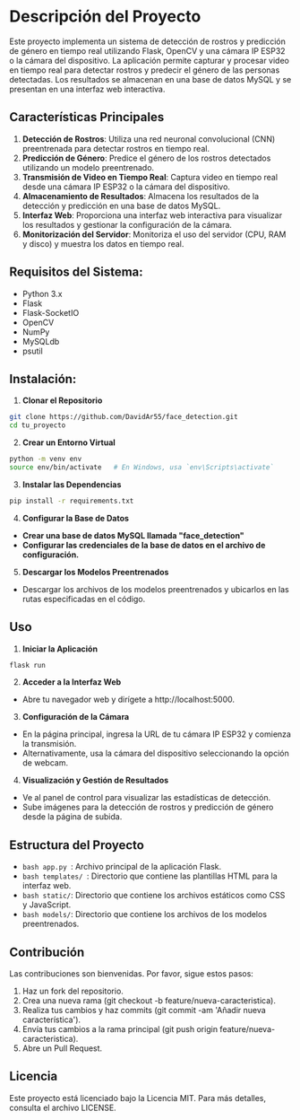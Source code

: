 # Descripción del Proyecto
Este proyecto implementa un sistema de detección de rostros y predicción de género en tiempo real utilizando Flask, OpenCV y una cámara IP ESP32 o la cámara del dispositivo. La aplicación permite capturar y procesar video en tiempo real para detectar rostros y predecir el género de las personas detectadas. Los resultados se almacenan en una base de datos MySQL y se presentan en una interfaz web interactiva.

## Características Principales
1. **Detección de Rostros**: Utiliza una red neuronal convolucional (CNN) preentrenada para detectar rostros en tiempo real.
2. **Predicción de Género**: Predice el género de los rostros detectados utilizando un modelo preentrenado.
3. **Transmisión de Video en Tiempo Real**: Captura video en tiempo real desde una cámara IP ESP32 o la cámara del dispositivo.
4. **Almacenamiento de Resultados**: Almacena los resultados de la detección y predicción en una base de datos MySQL.
5. **Interfaz Web**: Proporciona una interfaz web interactiva para visualizar los resultados y gestionar la configuración de la cámara.
6. **Monitorización del Servidor**: Monitoriza el uso del servidor (CPU, RAM y disco) y muestra los datos en tiempo real.

## Requisitos del Sistema:
- Python 3.x
- Flask
- Flask-SocketIO
- OpenCV
- NumPy
- MySQLdb
- psutil


## Instalación:
1. **Clonar el Repositorio**
```bash
git clone https://github.com/DavidAr55/face_detection.git
cd tu_proyecto
```

2. **Crear un Entorno Virtual**
```bash
python -m venv env
source env/bin/activate   # En Windows, usa `env\Scripts\activate`
```

3. **Instalar las Dependencias**
```bash
pip install -r requirements.txt
```

4. **Configurar la Base de Datos**
* **Crear una base de datos MySQL llamada "face_detection"**
* **Configurar las credenciales de la base de datos en el archivo de configuración.**


5. **Descargar los Modelos Preentrenados**
* Descargar los archivos de los modelos preentrenados y ubicarlos en las rutas especificadas en el código.

## Uso
1. **Iniciar la Aplicación**
```bash
flask run
```

2. **Acceder a la Interfaz Web**
* Abre tu navegador web y dirígete a http://localhost:5000.

3. **Configuración de la Cámara**
* En la página principal, ingresa la URL de tu cámara IP ESP32 y comienza la transmisión.
* Alternativamente, usa la cámara del dispositivo seleccionando la opción de webcam.


4. **Visualización y Gestión de Resultados**
* Ve al panel de control para visualizar las estadísticas de detección.
* Sube imágenes para la detección de rostros y predicción de género desde la página de subida.

## Estructura del Proyecto
* ```bash app.py ```:  Archivo principal de la aplicación Flask.
* ```bash templates/ ```: Directorio que contiene las plantillas HTML para la interfaz web.
* ```bash static/```: Directorio que contiene los archivos estáticos como CSS y JavaScript.
* ```bash models/```: Directorio que contiene los archivos de los modelos preentrenados.

## Contribución
Las contribuciones son bienvenidas. Por favor, sigue estos pasos:
1. Haz un fork del repositorio.
2. Crea una nueva rama (git checkout -b feature/nueva-caracteristica).
3. Realiza tus cambios y haz commits (git commit -am 'Añadir nueva característica').
4. Envía tus cambios a la rama principal (git push origin feature/nueva-caracteristica).
5. Abre un Pull Request.

## Licencia
Este proyecto está licenciado bajo la Licencia MIT. Para más detalles, consulta el archivo LICENSE.
